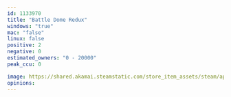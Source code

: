 ```yaml
---
id: 1133970
title: "Battle Dome Redux"
windows: "true"
mac: "false"
linux: false
positive: 2
negative: 0
estimated_owners: "0 - 20000"
peak_ccu: 0

image: https://shared.akamai.steamstatic.com/store_item_assets/steam/apps/1133970/header.jpg?t=1578142965
opinions:
---
```

